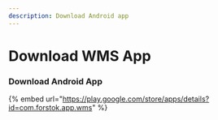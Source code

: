 ```yaml
---
description: Download Android app
---
```


# Download WMS App

### Download Android App

{% embed url="https://play.google.com/store/apps/details?id=com.forstok.app.wms" %}
